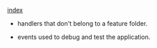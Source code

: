 [index](index.ts)

- handlers that don't belong to a feature folder.

- events used to debug and test the application.


